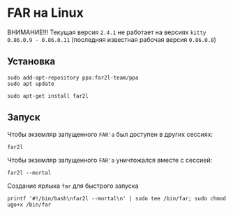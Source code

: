 FAR на Linux
============

ВНИМАНИЕ!!! Текущая версия `2.4.1` не работает на версиях `kitty` `0.86.0.9 - 0.86.0.11` (последняя известная рабочая версия `0.86.0.8`)


Установка
---------

    sudo add-apt-repository ppa:far2l-team/ppa
    sudo apt update

    sudo apt-get install far2l

Запуск
------

Чтобы экземляр запущенного `FAR'а` был доступен в других сессиях:

    far2l

Чтобы экземляр запущенного `FAR'а` уничтожался вместе с сессией:

    far2l --mortal

Создание ярлыка `far` для быстрого запуска

	printf '#!/bin/bash\nfar2l --mortal\n' | sudo tee /bin/far; sudo chmod ugo+x /bin/far 


